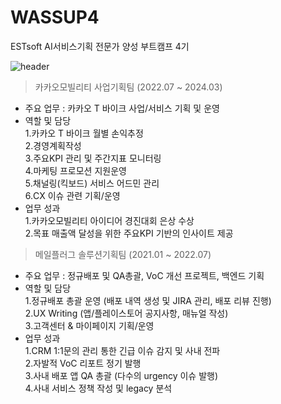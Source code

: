 # WASSUP4
ESTsoft AI서비스기획 전문가 양성 부트캠프 4기

![header](https://capsule-render.vercel.app/api?type=transparent&&fontColor=le90ff&height=300&section=header&text=HI!I'M%20JIHYEON!&fontSize=100)

> 카카오모빌리티 사업기획팀 (2022.07 ~ 2024.03)
- 주요 업무 : 카카오 T 바이크 사업/서비스 기획 및 운영
- 역할 및 담당<br>
  1.카카오 T 바이크 월별 손익추정<br>
  2.경영계획작성<br>
  3.주요KPI 관리 및 주간지표 모니터링<br>
  4.마케팅 프로모션 지원운영<br>
  5.채널링(킥보드) 서비스 어드민 관리<br>
  6.CX 이슈 관련 기획/운영<br>
- 업무 성과<br> 
  1.카카오모빌리티 아이디어 경진대회 은상 수상<br>
  2.목표 매출액 달성을 위한 주요KPI 기반의 인사이트 제공


> 메일플러그 솔루션기획팀 (2021.01 ~ 2022.07)
- 주요 업무 : 정규배포 및 QA총괄, VoC 개선 프로젝트, 백엔드 기획 
- 역할 및 담당<br>
  1.정규배포 총괄 운영 (배포 내역 생성 및 JIRA 관리, 배포 리뷰 진행)<br>
  2.UX Writing (앱/플레이스토어 공지사항, 매뉴얼 작성)<br>
  3.고객센터 & 마이페이지 기획/운영<br>
- 업무 성과<br> 
  1.CRM 1:1문의 관리 통한 긴급 이슈 감지 및 사내 전파<br> 
  2.자발적 VoC 리포트 정기 발행<br> 
  3.사내 배포 앱 QA 총괄 (다수의 urgency 이슈 발행)<br> 
  4.사내 서비스 정책 작성 및 legacy 분석



